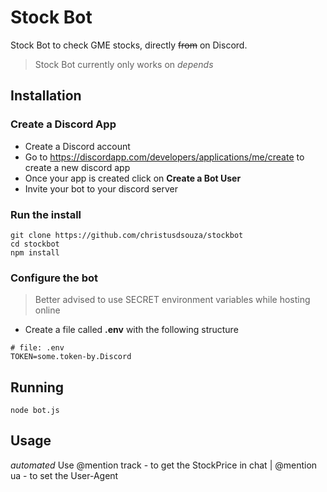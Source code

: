# Stock Bot
Stock Bot to check GME stocks, directly ~~from~~ on Discord.
> Stock Bot currently only works on *depends*
## Installation
### Create a Discord App
- Create a Discord account
- Go to https://discordapp.com/developers/applications/me/create to create a new discord app
- Once your app is created click on **Create a Bot User**
- Invite your bot to your discord server
### Run the install
```
git clone https://github.com/christusdsouza/stockbot
cd stockbot
npm install
```
### Configure the bot
> Better advised to use SECRET environment variables while hosting online
- Create a file called **.env** with the following structure
```
# file: .env
TOKEN=some.token-by.Discord
``` 
## Running
```
node bot.js
```
## Usage
*automated* 
Use @mention track - to get the StockPrice in chat | @mention ua - to set the User-Agent
